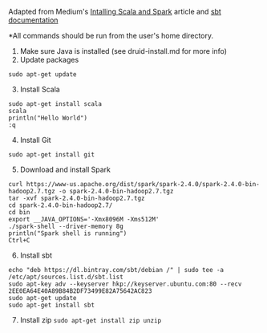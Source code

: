 Adapted from Medium's [Intalling Scala and Spark](https://medium.com/@josemarcialportilla/installing-scala-and-spark-on-ubuntu-5665ee4b62b1) article and [sbt documentation](https://www.scala-sbt.org/1.x/docs/Installing-sbt-on-Linux.html)

*All commands should be run from the user's home directory.

1. Make sure Java is installed (see druid-install.md for more info)
2. Update packages

```sudo apt-get update```

3. Install Scala

```
sudo apt-get install scala
scala
println("Hello World")
:q
```
4. Install Git

```sudo apt-get install git```

5. Download and install Spark

```
curl https://www-us.apache.org/dist/spark/spark-2.4.0/spark-2.4.0-bin-hadoop2.7.tgz -o spark-2.4.0-bin-hadoop2.7.tgz
tar -xvf spark-2.4.0-bin-hadoop2.7.tgz
cd spark-2.4.0-bin-hadoop2.7/
cd bin 
export __JAVA_OPTIONS='-Xmx8096M -Xms512M'
./spark-shell --driver-memory 8g
println("Spark shell is running")
Ctrl+C
```
6. Install sbt

```
echo "deb https://dl.bintray.com/sbt/debian /" | sudo tee -a /etc/apt/sources.list.d/sbt.list
sudo apt-key adv --keyserver hkp://keyserver.ubuntu.com:80 --recv 2EE0EA64E40A89B84B2DF73499E82A75642AC823
sudo apt-get update
sudo apt-get install sbt
```

7. Install zip
```sudo apt-get install zip unzip```
